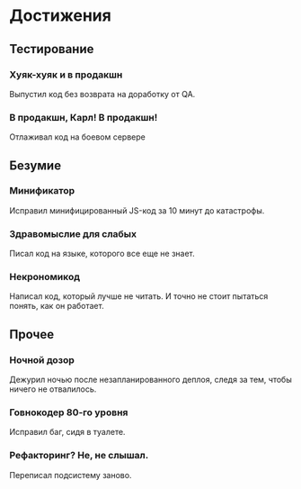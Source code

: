 # Достижения
## Тестирование
### Хуяк-хуяк и в продакшн
Выпустил код без возврата на доработку от QA.
### В продакшн, Карл! В продакшн!
Отлаживал код на боевом сервере

## Безумие
### Минификатор
Исправил минифицированный JS-код за 10 минут до катастрофы.
### Здравомыслие для слабых
Писал код на языке, которого все еще не знает.
### Некрономикод
Написал код, который лучше не читать. И точно не стоит пытаться понять, как он работает.

## Прочее
### Ночной дозор
Дежурил ночью после незапланированного деплоя, следя за тем, чтобы ничего не отвалилось.
### Говнокодер 80-го уровня
Исправил баг, сидя в туалете.
### Рефакторинг? Не, не слышал.
Переписал подсистему заново.

